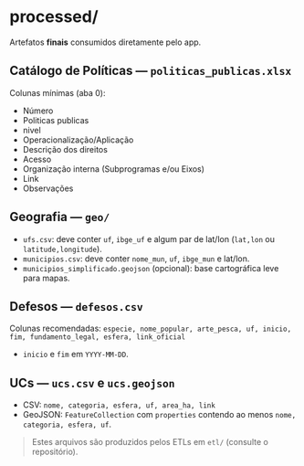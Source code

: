 # processed/
Artefatos **finais** consumidos diretamente pelo app.

## Catálogo de Políticas — `politicas_publicas.xlsx`
Colunas mínimas (aba 0):
- Número
- Politicas publicas
- nivel
- Operacionalização/Aplicação
- Descrição dos direitos
- Acesso
- Organização interna (Subprogramas e/ou Eixos)
- Link
- Observações

## Geografia — `geo/`
- `ufs.csv`: deve conter `uf`, `ibge_uf` e algum par de lat/lon (`lat,lon` ou `latitude,longitude`).
- `municipios.csv`: deve conter `nome_mun`, `uf`, `ibge_mun` e lat/lon.
- `municipios_simplificado.geojson` (opcional): base cartográfica leve para mapas.

## Defesos — `defesos.csv`
Colunas recomendadas:
`especie, nome_popular, arte_pesca, uf, inicio, fim, fundamento_legal, esfera, link_oficial`
- `inicio` e `fim` em `YYYY-MM-DD`.

## UCs — `ucs.csv` e `ucs.geojson`
- CSV: `nome, categoria, esfera, uf, area_ha, link`
- GeoJSON: `FeatureCollection` com `properties` contendo ao menos `nome, categoria, esfera, uf`.

> Estes arquivos são produzidos pelos ETLs em `etl/` (consulte o repositório).
